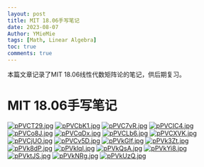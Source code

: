 ```yaml
---
layout: post
title: MIT 18.06手写笔记
date: 2023-08-07
Author: YMieMie
tags: [Math, Linear Algebra]
toc: true
comments: true
---
```


本篇文章记录了MIT 18.06线性代数矩阵论的笔记，供后期复习。

# MIT 18.06手写笔记

[![pPVCT29.jpg](https://s1.ax1x.com/2023/08/07/pPVCT29.jpg)](https://imgse.com/i/pPVCT29)
[![pPVCbK1.jpg](https://s1.ax1x.com/2023/08/07/pPVCbK1.jpg)](https://imgse.com/i/pPVCbK1)
[![pPVC7vR.jpg](https://s1.ax1x.com/2023/08/07/pPVC7vR.jpg)](https://imgse.com/i/pPVC7vR)
[![pPVCIC4.jpg](https://s1.ax1x.com/2023/08/07/pPVCIC4.jpg)](https://imgse.com/i/pPVCIC4)
[![pPVCo8J.jpg](https://s1.ax1x.com/2023/08/07/pPVCo8J.jpg)](https://imgse.com/i/pPVCo8J)
[![pPVCqDx.jpg](https://s1.ax1x.com/2023/08/07/pPVCqDx.jpg)](https://imgse.com/i/pPVCqDx)
[![pPVCLb6.jpg](https://s1.ax1x.com/2023/08/07/pPVCLb6.jpg)](https://imgse.com/i/pPVCLb6)
[![pPVCXVK.jpg](https://s1.ax1x.com/2023/08/07/pPVCXVK.jpg)](https://imgse.com/i/pPVCXVK)
[![pPVCjUO.jpg](https://s1.ax1x.com/2023/08/07/pPVCjUO.jpg)](https://imgse.com/i/pPVCjUO)
[![pPVCv5D.jpg](https://s1.ax1x.com/2023/08/07/pPVCv5D.jpg)](https://imgse.com/i/pPVCv5D)
[![pPVkGIf.jpg](https://s1.ax1x.com/2023/08/07/pPVkGIf.jpg)](https://imgse.com/i/pPVkGIf)
[![pPVk3Zt.jpg](https://s1.ax1x.com/2023/08/07/pPVk3Zt.jpg)](https://imgse.com/i/pPVk3Zt)
[![pPVk8dP.jpg](https://s1.ax1x.com/2023/08/07/pPVk8dP.jpg)](https://imgse.com/i/pPVk8dP)
[![pPVklqI.jpg](https://s1.ax1x.com/2023/08/07/pPVklqI.jpg)](https://imgse.com/i/pPVklqI)
[![pPVkQsA.jpg](https://s1.ax1x.com/2023/08/07/pPVkQsA.jpg)](https://imgse.com/i/pPVkQsA)
[![pPVkYi8.jpg](https://s1.ax1x.com/2023/08/07/pPVkYi8.jpg)](https://imgse.com/i/pPVkYi8)
[![pPVktJS.jpg](https://s1.ax1x.com/2023/08/07/pPVktJS.jpg)](https://imgse.com/i/pPVktJS)
[![pPVkNRg.jpg](https://s1.ax1x.com/2023/08/07/pPVkNRg.jpg)](https://imgse.com/i/pPVkNRg)
[![pPVkUzQ.jpg](https://s1.ax1x.com/2023/08/07/pPVkUzQ.jpg)](https://imgse.com/i/pPVkUzQ)